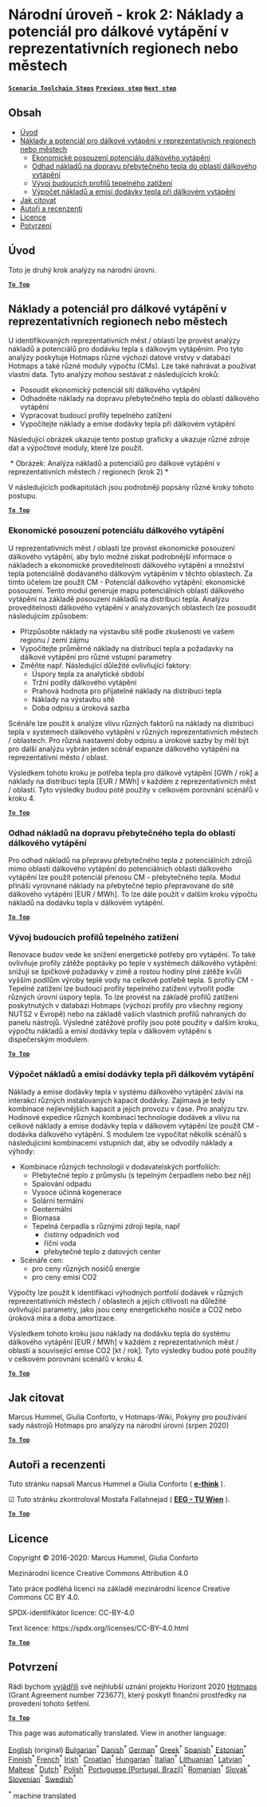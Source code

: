 <h1><a class="anchor" id="national-level---step-2--costs-and-potentials-for-district-heating-in-representative-regions-or-cities" href="#national-level---step-2--costs-and-potentials-for-district-heating-in-representative-regions-or-cities"><i class="fa fa-link"></i></a>Národní úroveň - krok 2: Náklady a potenciál pro dálkové vytápění v reprezentativních regionech nebo městech</h1><p> <a href="guide-national-level-comprehensive-assessment-eed#part-iii-analysis-of-the-economic-potential-for-efficiency-in-heating-and-cooling_different-steps"><strong><code>Scenario Toolchain Steps</code></strong></a> <a href="step-1-identification-of-different-representative-cases-for-district-heating"><strong><code>Previous step</code></strong></a> <a href="Step-3-Calculation-of-decentral-heat-supply"><strong><code>Next step</code></strong></a><br/></p><h2><a class="anchor" id="table-of-contents" href="#table-of-contents"><i class="fa fa-link"></i></a> Obsah</h2><ul><li> <a href="#introduction">Úvod</a></li><li> <a href="#costs-and-potentials-for-district-heating-in-representative-regions-or-cities">Náklady a potenciál pro dálkové vytápění v reprezentativních regionech nebo městech</a><ul><li> <a href="#costs-and-potentials-for-district-heating-in-representative-regions-or-cities_economic-assessment-of-the-potential-for-district-heating">Ekonomické posouzení potenciálu dálkového vytápění</a></li><li> <a href="#costs-and-potentials-for-district-heating-in-representative-regions-or-cities_estimation-of-costs-for-the-transport-of-excess-heat-to-district-heating-areas">Odhad nákladů na dopravu přebytečného tepla do oblastí dálkového vytápění</a></li><li> <a href="#costs-and-potentials-for-district-heating-in-representative-regions-or-cities_development-of-future-heat-load-profiles">Vývoj budoucích profilů tepelného zatížení</a></li><li> <a href="#costs-and-potentials-for-district-heating-in-representative-regions-or-cities_calculation-of-costs-and-emissions-of-heat-supply-in-district-heating">Výpočet nákladů a emisí dodávky tepla při dálkovém vytápění</a></li></ul></li><li> <a href="#how-to-cite">Jak citovat</a></li><li> <a href="#authors-and-reviewers">Autoři a recenzenti</a></li><li> <a href="#license">Licence</a></li><li> <a href="#acknowledgement">Potvrzení</a></li></ul><h2><a class="anchor" id="introduction" href="#introduction"><i class="fa fa-link"></i></a> Úvod</h2><p> Toto je druhý krok analýzy na národní úrovni.</p><p><ins> <code><strong><a href="#table-of-contents">To Top</a></strong></code></ins></p><h2><a class="anchor" id="costs-and-potentials-for-district-heating-in-representative-regions-or-cities" href="#costs-and-potentials-for-district-heating-in-representative-regions-or-cities"><i class="fa fa-link"></i></a> Náklady a potenciál pro dálkové vytápění v reprezentativních regionech nebo městech</h2><p> U identifikovaných reprezentativních měst / oblastí lze provést analýzy nákladů a potenciálů pro dodávku tepla s dálkovým vytápěním. Pro tyto analýzy poskytuje Hotmaps různé výchozí datové vrstvy v databázi Hotmaps a také různé moduly výpočtu (CMs). Lze také nahrávat a používat vlastní data. Tyto analýzy mohou sestávat z následujících kroků:</p><ul><li> Posoudit ekonomický potenciál sítí dálkového vytápění</li><li> Odhadněte náklady na dopravu přebytečného tepla do oblastí dálkového vytápění</li><li> Vypracovat budoucí profily tepelného zatížení</li><li> Vypočítejte náklady a emise dodávky tepla při dálkovém vytápění</li></ul><p> Následující obrázek ukazuje tento postup graficky a ukazuje různé zdroje dat a výpočtové moduly, které lze použít.</p><img alt="" src="../images/Hotmaps_ApproachNational_Step2.png"/> * Obrázek: Analýza nákladů a potenciálů pro dálkové vytápění v reprezentativních městech / regionech (krok 2) *<p> V následujících podkapitolách jsou podrobněji popsány různé kroky tohoto postupu.</p><p><ins> <code><strong><a href="#table-of-contents">To Top</a></strong></code></ins></p><h3><a class="anchor" id="economic-assessment-of-the-potential-for-district-heating" href="#economic-assessment-of-the-potential-for-district-heating"><i class="fa fa-link"></i></a> Ekonomické posouzení potenciálu dálkového vytápění</h3><p> U reprezentativních měst / oblastí lze provést ekonomické posouzení dálkového vytápění, aby bylo možné získat podrobnější informace o nákladech a ekonomické proveditelnosti dálkového vytápění a množství tepla potenciálně dodávaného dálkovým vytápěním v těchto oblastech. Za tímto účelem lze použít CM - Potenciál dálkového vytápění: ekonomické posouzení. Tento modul generuje mapu potenciálních oblastí dálkového vytápění na základě posouzení nákladů na distribuci tepla. Analýzu proveditelnosti dálkového vytápění v analyzovaných oblastech lze posoudit následujícím způsobem:</p><ul><li> Přizpůsobte náklady na výstavbu sítě podle zkušeností ve vašem regionu / zemi zájmu</li><li> Vypočítejte průměrné náklady na distribuci tepla a požadavky na dálkové vytápění pro různé vstupní parametry</li><li> Změňte např. Následující důležité ovlivňující faktory:<ul><li> Úspory tepla za analytické období</li><li> Tržní podíly dálkového vytápění</li><li> Prahová hodnota pro přijatelné náklady na distribuci tepla</li><li> Náklady na výstavbu sítě</li><li> Doba odpisu a úroková sazba</li></ul></li></ul><p> Scénáře lze použít k analýze vlivu různých faktorů na náklady na distribuci tepla v systémech dálkového vytápění v různých reprezentativních městech / oblastech. Pro různá nastavení doby odpisu a úrokové sazby by měl být pro další analýzu vybrán jeden scénář expanze dálkového vytápění na reprezentativní město / oblast.</p><p> Výsledkem tohoto kroku je potřeba tepla pro dálkové vytápění [GWh / rok] a náklady na distribuci tepla [EUR / MWh] v každém z reprezentativních měst / oblastí. Tyto výsledky budou poté použity v celkovém porovnání scénářů v kroku 4.</p><p><ins> <code><strong><a href="#table-of-contents">To Top</a></strong></code></ins></p><h3><a class="anchor" id="estimation-of-costs-for-the-transport-of-excess-heat-to-district-heating-areas" href="#estimation-of-costs-for-the-transport-of-excess-heat-to-district-heating-areas"><i class="fa fa-link"></i></a> Odhad nákladů na dopravu přebytečného tepla do oblastí dálkového vytápění</h3><p> Pro odhad nákladů na přepravu přebytečného tepla z potenciálních zdrojů mimo oblasti dálkového vytápění do potenciálních oblastí dálkového vytápění lze použít potenciál přenosu CM - přebytečného tepla. Modul přináší vyrovnané náklady na přebytečné teplo přepravované do sítě dálkového vytápění [EUR / MWh]. To lze dále použít v dalším kroku výpočtu nákladů na dodávku tepla v dálkovém vytápění.</p><p><ins> <code><strong><a href="#table-of-contents">To Top</a></strong></code></ins></p><h3><a class="anchor" id="development-of-future-heat-load-profiles" href="#development-of-future-heat-load-profiles"><i class="fa fa-link"></i></a> Vývoj budoucích profilů tepelného zatížení</h3><p> Renovace budov vede ke snížení energetické potřeby pro vytápění. To také ovlivňuje profily zátěže poptávky po teple v systémech dálkového vytápění: snižují se špičkové požadavky v zimě a rostou hodiny plné zátěže kvůli vyšším podílům výroby teplé vody na celkové potřebě tepla. S profily CM - Tepelné zatížení lze budoucí profily tepelného zatížení vytvořit podle různých úrovní úspory tepla. To lze provést na základě profilů zatížení poskytnutých v databázi Hotmaps (výchozí profily pro všechny regiony NUTS2 v Evropě) nebo na základě vašich vlastních profilů nahraných do panelu nástrojů. Výsledné zátěžové profily jsou poté použity v dalším kroku, výpočtu nákladů a emisí dodávky tepla v dálkovém vytápění s dispečerským modulem.</p><p><ins> <code><strong><a href="#table-of-contents">To Top</a></strong></code></ins></p><h3><a class="anchor" id="calculation-of-costs-and-emissions-of-heat-supply-in-district-heating" href="#calculation-of-costs-and-emissions-of-heat-supply-in-district-heating"><i class="fa fa-link"></i></a> Výpočet nákladů a emisí dodávky tepla při dálkovém vytápění</h3><p> Náklady a emise dodávky tepla v systému dálkového vytápění závisí na interakci různých instalovaných kapacit dodávky. Zajímavá je tedy kombinace nejlevnějších kapacit a jejich provozu v čase. Pro analýzu tzv. Hodinové expedice různých kombinací technologie dodávek a vlivu na celkové náklady a emise dodávky tepla v dálkovém vytápění lze použít CM - dodávka dálkového vytápění. S modulem lze vypočítat několik scénářů s následujícími kombinacemi vstupních dat, aby se odvodily náklady a výhody:</p><ul><li> Kombinace různých technologií v dodavatelských portfoliích:<ul><li> Přebytečné teplo z průmyslu (s tepelným čerpadlem nebo bez něj)</li><li> Spalování odpadu</li><li> Vysoce účinná kogenerace</li><li> Solární termální</li><li> Geotermální</li><li> Biomasa</li><li> Tepelná čerpadla s různými zdroji tepla, např<ul><li> čistírny odpadních vod</li><li> říční voda</li><li> přebytečné teplo z datových center</li></ul></li></ul></li><li> Scénáře cen:<ul><li> pro ceny různých nosičů energie</li><li> pro ceny emisí CO2</li></ul></li></ul><p> Výpočty lze použít k identifikaci výhodných portfolií dodávek v různých reprezentativních městech / oblastech a jejich citlivosti na důležité ovlivňující parametry, jako jsou ceny energetického nosiče a CO2 nebo úroková míra a doba amortizace.</p><p> Výsledkem tohoto kroku jsou náklady na dodávku tepla do systému dálkového vytápění [EUR / MWh] v každém z reprezentativních měst / oblastí a související emise CO2 [kt / rok]. Tyto výsledky budou poté použity v celkovém porovnání scénářů v kroku 4.</p><p><ins> <code><strong><a href="#table-of-contents">To Top</a></strong></code></ins></p><h2><a class="anchor" id="how-to-cite" href="#how-to-cite"><i class="fa fa-link"></i></a> Jak citovat</h2><p> Marcus Hummel, Giulia Conforto, v Hotmaps-Wiki, Pokyny pro používání sady nástrojů Hotmaps pro analýzy na národní úrovni (srpen 2020)</p><p><ins> <code><strong><a href="#table-of-contents">To Top</a></strong></code></ins></p><h2><a class="anchor" id="authors-and-reviewers" href="#authors-and-reviewers"><i class="fa fa-link"></i></a> Autoři a recenzenti</h2><p> Tuto stránku napsali Marcus Hummel a Giulia Conforto ( <strong><a href="https://e-think.ac.at">e-think</a></strong> ).</p><p> ☑ Tuto stránku zkontroloval Mostafa Fallahnejad ( <strong><a href="https://eeg.tuwien.ac.at/">EEG - TU Wien</a></strong> ).</p><p> <a href="#table-of-contents"><strong><code>To Top</code></strong></a></p><h2><a class="anchor" id="license" href="#license"><i class="fa fa-link"></i></a> Licence</h2><p> Copyright © 2016-2020: Marcus Hummel, Giulia Conforto</p><p> Mezinárodní licence Creative Commons Attribution 4.0</p><p> Tato práce podléhá licenci na základě mezinárodní licence Creative Commons CC BY 4.0.</p><p> SPDX-identifikátor licence: CC-BY-4.0</p><p> Text licence: https://spdx.org/licenses/CC-BY-4.0.html</p><p><ins> <code><strong><a href="#table-of-contents">To Top</a></strong></code></ins></p><h2><a class="anchor" id="acknowledgement" href="#acknowledgement"><i class="fa fa-link"></i></a> Potvrzení</h2><p> Rádi bychom <a href="https://www.hotmaps-project.eu">vyjádřili</a> své nejhlubší uznání projektu Horizont 2020 <a href="https://www.hotmaps-project.eu">Hotmaps</a> (Grant Agreement number 723677), který poskytl finanční prostředky na provedení tohoto šetření.</p><p><ins> <code><strong><a href="#table-of-contents">To Top</a></strong></code></ins></p>
<!--- THIS IS A SUPER UNIQUE IDENTIFIER -->

This page was automatically translated. View in another language:

[English](../en/Step-2-Costs-and-potentials-for-district-heating-in-representative-regions-or-cities) (original) [Bulgarian](../bg/Step-2-Costs-and-potentials-for-district-heating-in-representative-regions-or-cities)<sup>\*</sup>  [Danish](../da/Step-2-Costs-and-potentials-for-district-heating-in-representative-regions-or-cities)<sup>\*</sup> [German](../de/Step-2-Costs-and-potentials-for-district-heating-in-representative-regions-or-cities)<sup>\*</sup> [Greek](../el/Step-2-Costs-and-potentials-for-district-heating-in-representative-regions-or-cities)<sup>\*</sup> [Spanish](../es/Step-2-Costs-and-potentials-for-district-heating-in-representative-regions-or-cities)<sup>\*</sup> [Estonian](../et/Step-2-Costs-and-potentials-for-district-heating-in-representative-regions-or-cities)<sup>\*</sup> [Finnish](../fi/Step-2-Costs-and-potentials-for-district-heating-in-representative-regions-or-cities)<sup>\*</sup> [French](../fr/Step-2-Costs-and-potentials-for-district-heating-in-representative-regions-or-cities)<sup>\*</sup> [Irish](../ga/Step-2-Costs-and-potentials-for-district-heating-in-representative-regions-or-cities)<sup>\*</sup> [Croatian](../hr/Step-2-Costs-and-potentials-for-district-heating-in-representative-regions-or-cities)<sup>\*</sup> [Hungarian](../hu/Step-2-Costs-and-potentials-for-district-heating-in-representative-regions-or-cities)<sup>\*</sup> [Italian](../it/Step-2-Costs-and-potentials-for-district-heating-in-representative-regions-or-cities)<sup>\*</sup> [Lithuanian](../lt/Step-2-Costs-and-potentials-for-district-heating-in-representative-regions-or-cities)<sup>\*</sup> [Latvian](../lv/Step-2-Costs-and-potentials-for-district-heating-in-representative-regions-or-cities)<sup>\*</sup> [Maltese](../mt/Step-2-Costs-and-potentials-for-district-heating-in-representative-regions-or-cities)<sup>\*</sup> [Dutch](../nl/Step-2-Costs-and-potentials-for-district-heating-in-representative-regions-or-cities)<sup>\*</sup> [Polish](../pl/Step-2-Costs-and-potentials-for-district-heating-in-representative-regions-or-cities)<sup>\*</sup> [Portuguese (Portugal, Brazil)](../pt/Step-2-Costs-and-potentials-for-district-heating-in-representative-regions-or-cities)<sup>\*</sup> [Romanian](../ro/Step-2-Costs-and-potentials-for-district-heating-in-representative-regions-or-cities)<sup>\*</sup> [Slovak](../sk/Step-2-Costs-and-potentials-for-district-heating-in-representative-regions-or-cities)<sup>\*</sup> [Slovenian](../sl/Step-2-Costs-and-potentials-for-district-heating-in-representative-regions-or-cities)<sup>\*</sup> [Swedish](../sv/Step-2-Costs-and-potentials-for-district-heating-in-representative-regions-or-cities)<sup>\*</sup> 

<sup>\*</sup> machine translated
